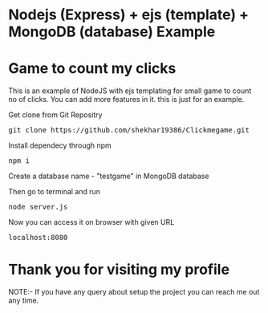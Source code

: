 

Nodejs (Express) + ejs (template) + MongoDB (database) Example
==============================================================

Game to count my clicks
=======================

This is an example of NodeJS with ejs templating for small game to count no of clicks. You can add more features in it. this is just for an example.

Get clone from Git Repositry

<pre>git clone https://github.com/shekhar19386/Clickmegame.git</pre>

Install dependecy through npm

<pre>npm i</pre>

Create a database name - "testgame" in MongoDB database

Then go to terminal and run

<pre>node server.js</pre>

Now you can access it on browser with given URL

<pre>localhost:8080</pre>

Thank you for visiting my profile
==================================

NOTE:- If you have any query about setup the project you can reach me out any time.

